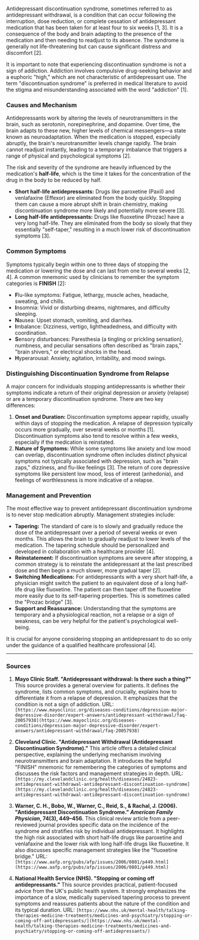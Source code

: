 Antidepressant discontinuation syndrome, sometimes referred to as antidepressant withdrawal, is a condition that can occur following the interruption, dose reduction, or complete cessation of antidepressant medication that has been taken for at least four to six weeks [1, 3]. It is a consequence of the body and brain adapting to the presence of the medication and then needing to readjust to its absence. The syndrome is generally not life-threatening but can cause significant distress and discomfort [2].

It is important to note that experiencing discontinuation syndrome is not a sign of addiction. Addiction involves compulsive drug-seeking behavior and a euphoric "high," which are not characteristic of antidepressant use. The term "discontinuation syndrome" is preferred in medical literature to avoid the stigma and misunderstanding associated with the word "addiction" [1].

### Causes and Mechanism

Antidepressants work by altering the levels of neurotransmitters in the brain, such as serotonin, norepinephrine, and dopamine. Over time, the brain adapts to these new, higher levels of chemical messengers—a state known as neuroadaptation. When the medication is stopped, especially abruptly, the brain's neurotransmitter levels change rapidly. The brain cannot readjust instantly, leading to a temporary imbalance that triggers a range of physical and psychological symptoms [2].

The risk and severity of the syndrome are heavily influenced by the medication's **half-life**, which is the time it takes for the concentration of the drug in the body to be reduced by half.
*   **Short half-life antidepressants:** Drugs like paroxetine (Paxil) and venlafaxine (Effexor) are eliminated from the body quickly. Stopping them can cause a more abrupt shift in brain chemistry, making discontinuation syndrome more likely and potentially more severe [3].
*   **Long half-life antidepressants:** Drugs like fluoxetine (Prozac) have a very long half-life. They are eliminated from the body so slowly that they essentially "self-taper," resulting in a much lower risk of discontinuation symptoms [3].

### Common Symptoms

Symptoms typically begin within one to three days of stopping the medication or lowering the dose and can last from one to several weeks [2, 4]. A common mnemonic used by clinicians to remember the symptom categories is **FINISH** [2]:

*   **F**lu-like symptoms: Fatigue, lethargy, muscle aches, headache, sweating, and chills.
*   **I**nsomnia: Vivid or disturbing dreams, nightmares, and difficulty sleeping.
*   **N**ausea: Upset stomach, vomiting, and diarrhea.
*   **I**mbalance: Dizziness, vertigo, lightheadedness, and difficulty with coordination.
*   **S**ensory disturbances: Paresthesia (a tingling or prickling sensation), numbness, and peculiar sensations often described as "brain zaps," "brain shivers," or electrical shocks in the head.
*   **H**yperarousal: Anxiety, agitation, irritability, and mood swings.

### Distinguishing Discontinuation Syndrome from Relapse

A major concern for individuals stopping antidepressants is whether their symptoms indicate a return of their original depression or anxiety (relapse) or are a temporary discontinuation syndrome. There are two key differences:

1.  **Onset and Duration:** Discontinuation symptoms appear rapidly, usually within days of stopping the medication. A relapse of depression typically occurs more gradually, over several weeks or months [1]. Discontinuation symptoms also tend to resolve within a few weeks, especially if the medication is reinstated.
2.  **Nature of Symptoms:** While some symptoms like anxiety and low mood can overlap, discontinuation syndrome often includes distinct physical symptoms not typically associated with depression, such as "brain zaps," dizziness, and flu-like feelings [3]. The return of core depressive symptoms like persistent low mood, loss of interest (anhedonia), and feelings of worthlessness is more indicative of a relapse.

### Management and Prevention

The most effective way to prevent antidepressant discontinuation syndrome is to never stop medication abruptly. Management strategies include:

*   **Tapering:** The standard of care is to slowly and gradually reduce the dose of the antidepressant over a period of several weeks or even months. This allows the brain to gradually readjust to lower levels of the medication. The tapering schedule should be personalized and developed in collaboration with a healthcare provider [4].
*   **Reinstatement:** If discontinuation symptoms are severe after stopping, a common strategy is to reinstate the antidepressant at the last prescribed dose and then begin a much slower, more gradual taper [2].
*   **Switching Medications:** For antidepressants with a very short half-life, a physician might switch the patient to an equivalent dose of a long half-life drug like fluoxetine. The patient can then taper off the fluoxetine more easily due to its self-tapering properties. This is sometimes called the "Prozac bridge" [3].
*   **Support and Reassurance:** Understanding that the symptoms are temporary and a physiological reaction, not a relapse or a sign of weakness, can be very helpful for the patient's psychological well-being.

It is crucial for anyone considering stopping an antidepressant to do so only under the guidance of a qualified healthcare professional [4].

---
### Sources

1.  **Mayo Clinic Staff. "Antidepressant withdrawal: Is there such a thing?"**
    This source provides a general overview for patients. It defines the syndrome, lists common symptoms, and crucially, explains how to differentiate it from a relapse of depression. It emphasizes that the condition is not a sign of addiction.
    URL: `[https://www.mayoclinic.org/diseases-conditions/depression-major-depressive-disorder/expert-answers/antidepressant-withdrawal/faq-20057938](https://www.mayoclinic.org/diseases-conditions/depression-major-depressive-disorder/expert-answers/antidepressant-withdrawal/faq-20057938)`

2.  **Cleveland Clinic. "Antidepressant Withdrawal (Antidepressant Discontinuation Syndrome)."**
    This article offers a detailed clinical perspective, explaining the underlying mechanism involving neurotransmitters and brain adaptation. It introduces the helpful "FINISH" mnemonic for remembering the categories of symptoms and discusses the risk factors and management strategies in depth.
    URL: `[https://my.clevelandclinic.org/health/diseases/24823-antidepressant-withdrawal-antidepressant-discontinuation-syndrome](https://my.clevelandclinic.org/health/diseases/24823-antidepressant-withdrawal-antidepressant-discontinuation-syndrome)`

3.  **Warner, C. H., Bobo, W., Warner, C., Reid, S., & Rachal, J. (2006). "Antidepressant Discontinuation Syndrome." *American Family Physician*, 74(3), 449–456.**
    This clinical review article from a peer-reviewed journal provides specific data on the incidence of the syndrome and stratifies risk by individual antidepressant. It highlights the high risk associated with short half-life drugs like paroxetine and venlafaxine and the lower risk with long half-life drugs like fluoxetine. It also discusses specific management strategies like the "fluoxetine bridge."
    URL: `[https://www.aafp.org/pubs/afp/issues/2006/0801/p449.html](https://www.aafp.org/pubs/afp/issues/2006/0801/p449.html)`

4.  **National Health Service (NHS). "Stopping or coming off antidepressants."**
    This source provides practical, patient-focused advice from the UK's public health system. It strongly emphasizes the importance of a slow, medically supervised tapering process to prevent symptoms and reassures patients about the nature of the condition and its typical duration.
    URL: `[https://www.nhs.uk/mental-health/talking-therapies-medicine-treatments/medicines-and-psychiatry/stopping-or-coming-off-antidepressants/](https://www.nhs.uk/mental-health/talking-therapies-medicine-treatments/medicines-and-psychiatry/stopping-or-coming-off-antidepressants/)`